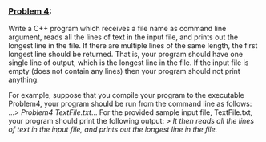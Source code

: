 ### <ins>Problem 4</ins>:
Write a C++ program which receives a file name as command line argument, reads all the lines of text in the input file, and prints out the longest line in the file. If there are multiple lines of the same length, the first longest line should be returned. That is, your program should have one single line of output, which is the longest line in the file. If the input file is empty (does not contain any lines) then your program should not print anything.

For example, suppose that you compile your program to the executable Problem4, your program should be run from the command line as follows:
...*> Problem4 TextFile.txt*...
For the provided sample input file, TextFile.txt, your program should print the following output:
  *> It then reads all the lines of text in the input file, and prints out the longest line in the file.*
